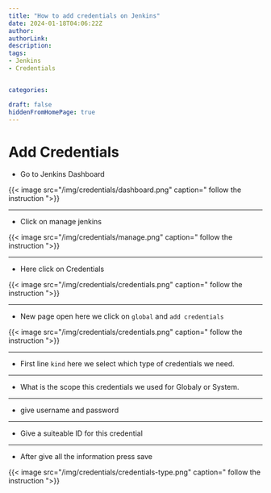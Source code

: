 ```yaml
---
title: "How to add credentials on Jenkins"
date: 2024-01-18T04:06:22Z
author:
authorLink:
description:
tags:
- Jenkins
- Credentials


categories:

draft: false
hiddenFromHomePage: true
---
```


# Add Credentials 

* Go to Jenkins Dashboard

{{< image src="/img/credentials/dashboard.png" caption=" follow the instruction ">}}

---
* Click on manage jenkins

{{< image src="/img/credentials/manage.png" caption=" follow the instruction ">}}

---
* Here click on Credentials

{{< image src="/img/credentials/credentials.png" caption=" follow the instruction ">}}

---
* New page open here we click on `global` and `add credentials`

{{< image src="/img/credentials/credentials.png" caption=" follow the instruction ">}}

---
* First line `kind` here we select which type of credentials we need.
---
* What is the scope this credentials we used for Globaly or System.
---
* give username and password 
---
* Give a suiteable ID for this credential
---
* After give all the information press save 

{{< image src="/img/credentials/credentials-type.png" caption=" follow the instruction ">}}
